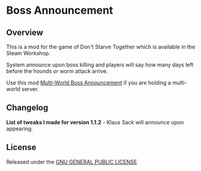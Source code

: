 # Boss Announcement

## Overview

This is a mod for the game of Don't Starve Together which is available in the Steam Workshop. 

System announce upon boss killing and players will say how many days left before the hounds or worm attack arrive.

Use this mod [Multi-World Boss Announcement](https://steamcommunity.com/sharedfiles/filedetails/?id=1817697604) if you are holding a multi-world server.

## Changelog

**List of tweaks I made for version 1.1.2**
	- Klaus Sack will announce upon appearing.

## License

Released under the [GNU GENERAL PUBLIC LICENSE](https://www.gnu.org/licenses/gpl-3.0.en.html)